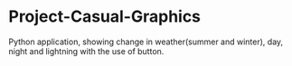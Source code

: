# Project-Casual-Graphics
Python application, showing change in weather(summer and winter), day, night and lightning with the use of button.
